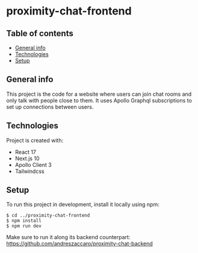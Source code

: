 # proximity-chat-frontend

## Table of contents
* [General info](#general-info)
* [Technologies](#technologies)
* [Setup](#setup)

## General info
This project is the code for a website where users can join chat rooms and only talk with people close to them. It uses Apollo Graphql subscriptions to set up connections between users.
	
## Technologies
Project is created with:
* React 17
* Next.js 10
* Apollo Client 3
* Tailwindcss
	
## Setup
To run this project in development, install it locally using npm:

```
$ cd ../proximity-chat-frontend
$ npm install
$ npm run dev
```

Make sure to run it along its backend counterpart: https://github.com/andreszaccaro/proximity-chat-backend
